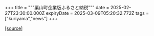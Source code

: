 +++
title = """栗山町企業版ふるさと納税"""
date = 2025-02-27T23:30:00.000Z
expiryDate = 2025-03-09T05:20:32.772Z
tags = ["kuriyama","news"]
+++


[[source]](https://www.town.kuriyama.hokkaido.jp/soshiki/31/14671.html)
